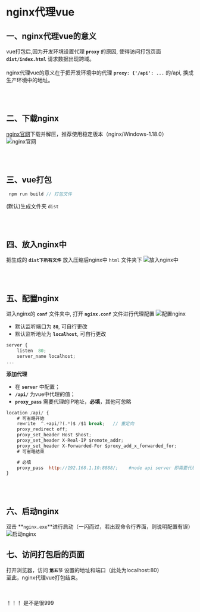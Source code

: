# nginx代理vue

## 一、nginx代理vue的意义
vue打包后,因为开发环境设置代理 **`proxy`** 的原因, 使得访问打包页面 **`dist/index.html`** 请求数据出现跨域。</br></br>
nginx代理vue的意义在于把开发环境中的代理 **`proxy: {'/api': ...`** 的/api, 换成生产环境中的地址。

</br></br>

## 二、下载nginx
[nginx官网](http://nginx.org/en/download.html)下载并解压，推荐使用稳定版本（nginx/Windows-1.18.0）
![nginx官网](/docs/assets/images/vue-nginxToVue1.png)

</br></br>

## 三、vue打包
```javascript
 npm run build // 打包文件
```
(默认)生成文件夹 `dist`

</br></br>

## 四、放入nginx中
把生成的 **`dist下所有文件`** 放入压缩后nginx中 `html` 文件夹下
![放入nginx中](/docs/assets/images/vue-nginxToVue2.png)

</br></br>

## 五、配置nginx
进入nginx的 **`conf`** 文件夹中, 打开 **`nginx.conf`** 文件进行代理配置
![配置nginx](/docs/assets/images/vue-nginxToVue3.png)
+ 默认监听端口为 **`80`**, 可自行更改
+ 默认监听地址为 **`localhost`**, 可自行更改
``` javascript
server {
    listen  80;
    server_name localhost;
...
```

**添加代理**
 + 在 **`server`** 中配置；
 + **`/api/`** 为vue中代理的值；
 + **`proxy_pass`** 需要代理的IP地址，**必填**，其他可忽略
``` javascript
location /api/ {
    # 可省略开始
    rewrite  ^.+api/?(.*)$ /$1 break;   // 重定向
    proxy_redirect off;
    proxy_set_header Host $host;
    proxy_set_header X-Real-IP $remote_addr;
    proxy_set_header X-Forwarded-For $proxy_add_x_forwarded_for;
    # 可省略结束

    # 必填
    proxy_pass  http://192.168.1.10:8888/;    #node api server 即需要代理的IP地址
}
```
</br></br>

## 六、启动nginx
双击 **`nginx.exe`**进行启动（一闪而过，若出现命令行界面，则说明配置有误）
![启动nginx](/docs/assets/images/vue-nginxToVue4.png)

## 七、访问打包后的页面
打开浏览器，访问 **`第五节`** 设置的地址和端口（此处为localhost:80）</br>
至此，nginx代理vue打包结束。



</br></br>
！！！ 是不是很999
